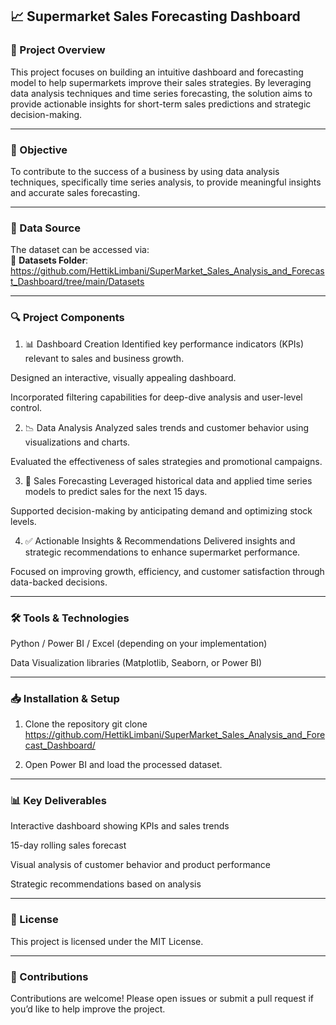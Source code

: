 ## 📈 Supermarket Sales Forecasting Dashboard

### 📌 Project Overview
This project focuses on building an intuitive dashboard and forecasting model to help supermarkets improve their sales strategies. By leveraging data analysis techniques and time series forecasting, the solution aims to provide actionable insights for short-term sales predictions and strategic decision-making.

---

### 🧠 Objective
To contribute to the success of a business by using data analysis techniques, specifically time series analysis, to provide meaningful insights and accurate sales forecasting.

---

### 📁 Data Source  
The dataset can be accessed via:  
📌 **Datasets Folder**: https://github.com/HettikLimbani/SuperMarket_Sales_Analysis_and_Forecast_Dashboard/tree/main/Datasets

---

### 🔍 Project Components
1. 📊 Dashboard Creation
Identified key performance indicators (KPIs) relevant to sales and business growth.

Designed an interactive, visually appealing dashboard.

Incorporated filtering capabilities for deep-dive analysis and user-level control.

2. 📉 Data Analysis
Analyzed sales trends and customer behavior using visualizations and charts.

Evaluated the effectiveness of sales strategies and promotional campaigns.

3. 📆 Sales Forecasting
Leveraged historical data and applied time series models to predict sales for the next 15 days.

Supported decision-making by anticipating demand and optimizing stock levels.

4. ✅ Actionable Insights & Recommendations
Delivered insights and strategic recommendations to enhance supermarket performance.

Focused on improving growth, efficiency, and customer satisfaction through data-backed decisions.

---

### 🛠️ Tools & Technologies
Python / Power BI / Excel (depending on your implementation)

Data Visualization libraries (Matplotlib, Seaborn, or Power BI)

---

### 📥 Installation & Setup
1. Clone the repository
git clone https://github.com/HettikLimbani/SuperMarket_Sales_Analysis_and_Forecast_Dashboard/

2. Open Power BI and load the processed dataset.
---

### 📊 Key Deliverables
Interactive dashboard showing KPIs and sales trends

15-day rolling sales forecast

Visual analysis of customer behavior and product performance

Strategic recommendations based on analysis

---

### 📜 License
This project is licensed under the MIT License.

---

### 🤝 Contributions
Contributions are welcome! Please open issues or submit a pull request if you’d like to help improve the project.
